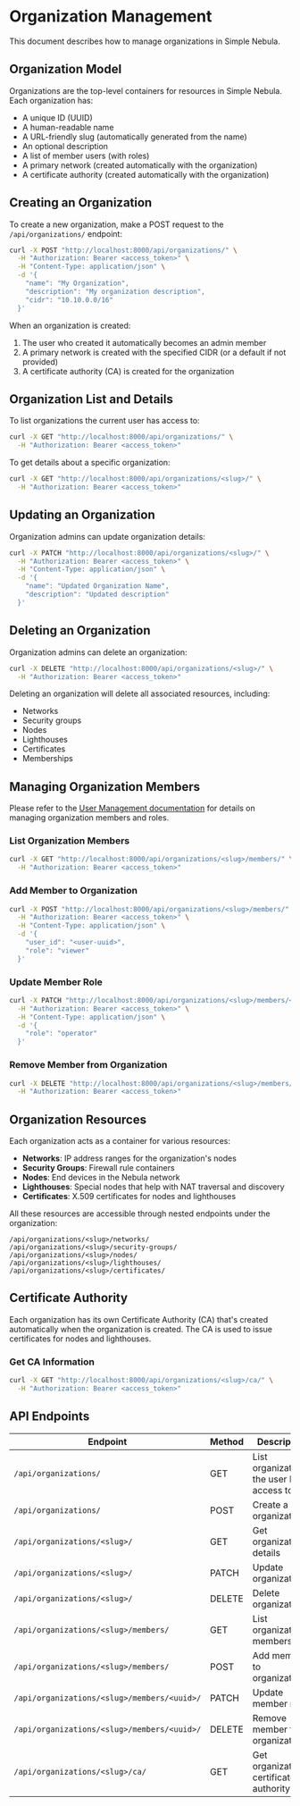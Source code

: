 # Organization Management

This document describes how to manage organizations in Simple Nebula.

## Organization Model

Organizations are the top-level containers for resources in Simple Nebula. Each organization has:

- A unique ID (UUID)
- A human-readable name
- A URL-friendly slug (automatically generated from the name)
- An optional description
- A list of member users (with roles)
- A primary network (created automatically with the organization)
- A certificate authority (created automatically with the organization)

## Creating an Organization

To create a new organization, make a POST request to the `/api/organizations/` endpoint:

```bash
curl -X POST "http://localhost:8000/api/organizations/" \
  -H "Authorization: Bearer <access_token>" \
  -H "Content-Type: application/json" \
  -d '{
    "name": "My Organization",
    "description": "My organization description",
    "cidr": "10.10.0.0/16"
  }'
```

When an organization is created:

1. The user who created it automatically becomes an admin member
2. A primary network is created with the specified CIDR (or a default if not provided)
3. A certificate authority (CA) is created for the organization

## Organization List and Details

To list organizations the current user has access to:

```bash
curl -X GET "http://localhost:8000/api/organizations/" \
  -H "Authorization: Bearer <access_token>"
```

To get details about a specific organization:

```bash
curl -X GET "http://localhost:8000/api/organizations/<slug>/" \
  -H "Authorization: Bearer <access_token>"
```

## Updating an Organization

Organization admins can update organization details:

```bash
curl -X PATCH "http://localhost:8000/api/organizations/<slug>/" \
  -H "Authorization: Bearer <access_token>" \
  -H "Content-Type: application/json" \
  -d '{
    "name": "Updated Organization Name",
    "description": "Updated description"
  }'
```

## Deleting an Organization

Organization admins can delete an organization:

```bash
curl -X DELETE "http://localhost:8000/api/organizations/<slug>/" \
  -H "Authorization: Bearer <access_token>"
```

Deleting an organization will delete all associated resources, including:
- Networks
- Security groups
- Nodes
- Lighthouses
- Certificates
- Memberships

## Managing Organization Members

Please refer to the [User Management documentation](./user-management.md#managing-roles-and-permissions) for details on managing organization members and roles.

### List Organization Members

```bash
curl -X GET "http://localhost:8000/api/organizations/<slug>/members/" \
  -H "Authorization: Bearer <access_token>"
```

### Add Member to Organization

```bash
curl -X POST "http://localhost:8000/api/organizations/<slug>/members/" \
  -H "Authorization: Bearer <access_token>" \
  -H "Content-Type: application/json" \
  -d '{
    "user_id": "<user-uuid>",
    "role": "viewer"
  }'
```

### Update Member Role

```bash
curl -X PATCH "http://localhost:8000/api/organizations/<slug>/members/<membership-id>/" \
  -H "Authorization: Bearer <access_token>" \
  -H "Content-Type: application/json" \
  -d '{
    "role": "operator"
  }'
```

### Remove Member from Organization

```bash
curl -X DELETE "http://localhost:8000/api/organizations/<slug>/members/<membership-id>/" \
  -H "Authorization: Bearer <access_token>"
```

## Organization Resources

Each organization acts as a container for various resources:

- **Networks**: IP address ranges for the organization's nodes
- **Security Groups**: Firewall rule containers
- **Nodes**: End devices in the Nebula network
- **Lighthouses**: Special nodes that help with NAT traversal and discovery
- **Certificates**: X.509 certificates for nodes and lighthouses

All these resources are accessible through nested endpoints under the organization:

```
/api/organizations/<slug>/networks/
/api/organizations/<slug>/security-groups/
/api/organizations/<slug>/nodes/
/api/organizations/<slug>/lighthouses/
/api/organizations/<slug>/certificates/
```

## Certificate Authority

Each organization has its own Certificate Authority (CA) that's created automatically when the organization is created. The CA is used to issue certificates for nodes and lighthouses.

### Get CA Information

```bash
curl -X GET "http://localhost:8000/api/organizations/<slug>/ca/" \
  -H "Authorization: Bearer <access_token>"
```

## API Endpoints

| Endpoint | Method | Description |
|----------|--------|-------------|
| `/api/organizations/` | GET | List organizations the user has access to |
| `/api/organizations/` | POST | Create a new organization |
| `/api/organizations/<slug>/` | GET | Get organization details |
| `/api/organizations/<slug>/` | PATCH | Update organization |
| `/api/organizations/<slug>/` | DELETE | Delete organization |
| `/api/organizations/<slug>/members/` | GET | List organization members |
| `/api/organizations/<slug>/members/` | POST | Add member to organization |
| `/api/organizations/<slug>/members/<uuid>/` | PATCH | Update member role |
| `/api/organizations/<slug>/members/<uuid>/` | DELETE | Remove member from organization |
| `/api/organizations/<slug>/ca/` | GET | Get organization's certificate authority | 